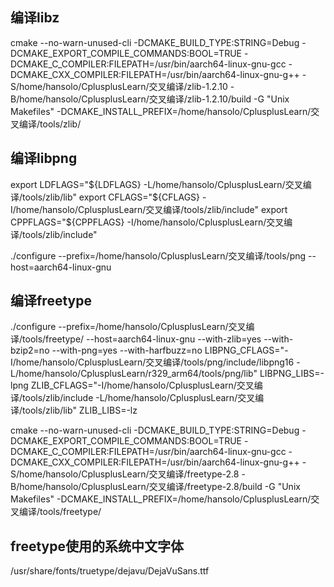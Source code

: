 ## 编译libz
cmake --no-warn-unused-cli -DCMAKE_BUILD_TYPE:STRING=Debug -DCMAKE_EXPORT_COMPILE_COMMANDS:BOOL=TRUE -DCMAKE_C_COMPILER:FILEPATH=/usr/bin/aarch64-linux-gnu-gcc -DCMAKE_CXX_COMPILER:FILEPATH=/usr/bin/aarch64-linux-gnu-g++ -S/home/hansolo/CplusplusLearn/交叉编译/zlib-1.2.10 -B/home/hansolo/CplusplusLearn/交叉编译/zlib-1.2.10/build -G "Unix Makefiles" -DCMAKE_INSTALL_PREFIX=/home/hansolo/CplusplusLearn/交叉编译/tools/zlib/

## 编译libpng
export LDFLAGS="${LDFLAGS} -L/home/hansolo/CplusplusLearn/交叉编译/tools/zlib/lib"
export CFLAGS="${CFLAGS} -I/home/hansolo/CplusplusLearn/交叉编译/tools/zlib/include"
export CPPFLAGS="${CPPFLAGS} -I/home/hansolo/CplusplusLearn/交叉编译/tools/zlib/include"

./configure --prefix=/home/hansolo/CplusplusLearn/交叉编译/tools/png --host=aarch64-linux-gnu

## 编译freetype
./configure --prefix=/home/hansolo/CplusplusLearn/交叉编译/tools/freetype/ --host=aarch64-linux-gnu --with-zlib=yes --with-bzip2=no --with-png=yes --with-harfbuzz=no LIBPNG_CFLAGS="-I/home/hansolo/CplusplusLearn/交叉编译/tools/png/include/libpng16 -L/home/hansolo/CplusplusLearn/r329_arm64/tools/png/lib" LIBPNG_LIBS=-lpng ZLIB_CFLAGS="-I/home/hansolo/CplusplusLearn/交叉编译/tools/zlib/include -L/home/hansolo/CplusplusLearn/交叉编译/tools/zlib/lib" ZLIB_LIBS=-lz 


cmake --no-warn-unused-cli -DCMAKE_BUILD_TYPE:STRING=Debug -DCMAKE_EXPORT_COMPILE_COMMANDS:BOOL=TRUE -DCMAKE_C_COMPILER:FILEPATH=/usr/bin/aarch64-linux-gnu-gcc -DCMAKE_CXX_COMPILER:FILEPATH=/usr/bin/aarch64-linux-gnu-g++ -S/home/hansolo/CplusplusLearn/交叉编译/freetype-2.8 -B/home/hansolo/CplusplusLearn/交叉编译/freetype-2.8/build -G "Unix Makefiles" -DCMAKE_INSTALL_PREFIX=/home/hansolo/CplusplusLearn/交叉编译/tools/freetype/


## freetype使用的系统中文字体
/usr/share/fonts/truetype/dejavu/DejaVuSans.ttf